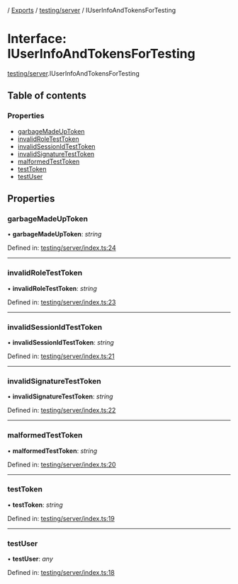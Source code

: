 [](../README.md) / [Exports](../modules.md) / [testing/server](../modules/testing_server.md) / IUserInfoAndTokensForTesting

# Interface: IUserInfoAndTokensForTesting

[testing/server](../modules/testing_server.md).IUserInfoAndTokensForTesting

## Table of contents

### Properties

- [garbageMadeUpToken](testing_server.iuserinfoandtokensfortesting.md#garbagemadeuptoken)
- [invalidRoleTestToken](testing_server.iuserinfoandtokensfortesting.md#invalidroletesttoken)
- [invalidSessionIdTestToken](testing_server.iuserinfoandtokensfortesting.md#invalidsessionidtesttoken)
- [invalidSignatureTestToken](testing_server.iuserinfoandtokensfortesting.md#invalidsignaturetesttoken)
- [malformedTestToken](testing_server.iuserinfoandtokensfortesting.md#malformedtesttoken)
- [testToken](testing_server.iuserinfoandtokensfortesting.md#testtoken)
- [testUser](testing_server.iuserinfoandtokensfortesting.md#testuser)

## Properties

### garbageMadeUpToken

• **garbageMadeUpToken**: *string*

Defined in: [testing/server/index.ts:24](https://github.com/onzag/itemize/blob/28218320/testing/server/index.ts#L24)

___

### invalidRoleTestToken

• **invalidRoleTestToken**: *string*

Defined in: [testing/server/index.ts:23](https://github.com/onzag/itemize/blob/28218320/testing/server/index.ts#L23)

___

### invalidSessionIdTestToken

• **invalidSessionIdTestToken**: *string*

Defined in: [testing/server/index.ts:21](https://github.com/onzag/itemize/blob/28218320/testing/server/index.ts#L21)

___

### invalidSignatureTestToken

• **invalidSignatureTestToken**: *string*

Defined in: [testing/server/index.ts:22](https://github.com/onzag/itemize/blob/28218320/testing/server/index.ts#L22)

___

### malformedTestToken

• **malformedTestToken**: *string*

Defined in: [testing/server/index.ts:20](https://github.com/onzag/itemize/blob/28218320/testing/server/index.ts#L20)

___

### testToken

• **testToken**: *string*

Defined in: [testing/server/index.ts:19](https://github.com/onzag/itemize/blob/28218320/testing/server/index.ts#L19)

___

### testUser

• **testUser**: *any*

Defined in: [testing/server/index.ts:18](https://github.com/onzag/itemize/blob/28218320/testing/server/index.ts#L18)
